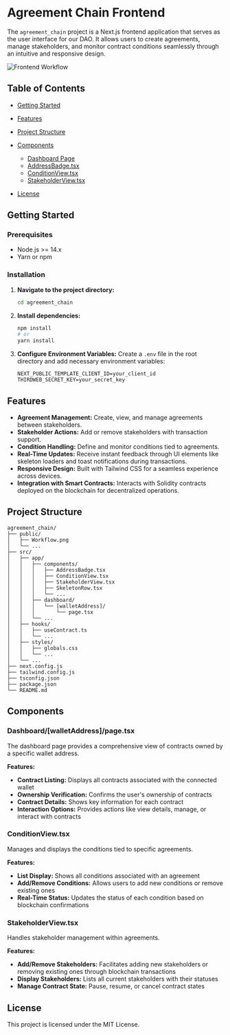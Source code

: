 # Agreement Chain Frontend

The `agreement_chain` project is a Next.js frontend application that serves as the user interface for our DAO. It allows users to create agreements, manage stakeholders, and monitor contract conditions seamlessly through an intuitive and responsive design.

![Frontend Workflow](Workflow.png)

## Table of Contents

- [Getting Started](#getting-started)
- [Features](#features)
- [Project Structure](#project-structure)
- [Components](#components)

  - [Dashboard Page](#dashboardwalletaddress-page)
  - [AddressBadge.tsx](#addressbadgetsx)
  - [ConditionView.tsx](#conditionviewtsx)
  - [StakeholderView.tsx](#stakeholderviewtsx)

- [License](#license)

## Getting Started

### Prerequisites

- Node.js >= 14.x
- Yarn or npm

### Installation

1. **Navigate to the project directory:**

   ```bash
   cd agreement_chain
   ```

2. **Install dependencies:**

   ```bash
   npm install
   # or
   yarn install
   ```

3. **Configure Environment Variables:**
   Create a `.env` file in the root directory and add necessary environment variables:
   ```
   NEXT_PUBLIC_TEMPLATE_CLIENT_ID=your_client_id
   THIRDWEB_SECRET_KEY=your_secret_key
   ```

## Features

- **Agreement Management:** Create, view, and manage agreements between stakeholders.
- **Stakeholder Actions:** Add or remove stakeholders with transaction support.
- **Condition Handling:** Define and monitor conditions tied to agreements.
- **Real-Time Updates:** Receive instant feedback through UI elements like skeleton loaders and toast notifications during transactions.
- **Responsive Design:** Built with Tailwind CSS for a seamless experience across devices.
- **Integration with Smart Contracts:** Interacts with Solidity contracts deployed on the blockchain for decentralized operations.

## Project Structure

```
agreement_chain/
├── public/
│   ├── Workflow.png
│   └── ...
├── src/
│   ├── app/
│   │   ├── components/
│   │   │   ├── AddressBadge.tsx
│   │   │   ├── ConditionView.tsx
│   │   │   ├── StakeholderView.tsx
│   │   │   ├── SkeletonRow.tsx
│   │   │   └── ...
│   │   ├── dashboard/
│   │   │   └── [walletAddress]/
│   │   │       └── page.tsx
│   │   └── ...
│   ├── hooks/
│   │   ├── useContract.ts
│   │   └── ...
│   ├── styles/
│   │   ├── globals.css
│   │   └── ...
│   └── ...
├── next.config.js
├── tailwind.config.js
├── tsconfig.json
├── package.json
└── README.md
```

## Components

### Dashboard/[walletAddress]/page.tsx

The dashboard page provides a comprehensive view of contracts owned by a specific wallet address.

**Features:**

- **Contract Listing:** Displays all contracts associated with the connected wallet
- **Ownership Verification:** Confirms the user's ownership of contracts
- **Contract Details:** Shows key information for each contract
- **Interaction Options:** Provides actions like view details, manage, or interact with contracts

### ConditionView.tsx

Manages and displays the conditions tied to specific agreements.

**Features:**

- **List Display:** Shows all conditions associated with an agreement
- **Add/Remove Conditions:** Allows users to add new conditions or remove existing ones
- **Real-Time Status:** Updates the status of each condition based on blockchain confirmations

### StakeholderView.tsx

Handles stakeholder management within agreements.

**Features:**

- **Add/Remove Stakeholders:** Facilitates adding new stakeholders or removing existing ones through blockchain transactions
- **Display Stakeholders:** Lists all current stakeholders with their statuses
- **Manage Contract State:** Pause, resume, or cancel contract states

## License

This project is licensed under the MIT License.
